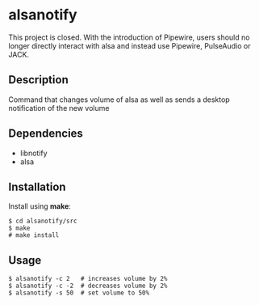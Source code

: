 # alsanotify

This project is closed.
With the introduction of Pipewire, users should no longer directly interact with alsa and instead use Pipewire, PulseAudio or JACK.

## Description
Command that changes volume of alsa as well as sends a desktop notification of the new volume

## Dependencies
 - libnotify
 - alsa

## Installation
Install using **make**:
```
$ cd alsanotify/src
$ make
# make install
```

## Usage
```
$ alsanotify -c 2	# increases volume by 2%
$ alsanotify -c -2	# decreases volume by 2%
$ alsanotify -s 50	# set volume to 50%
```
